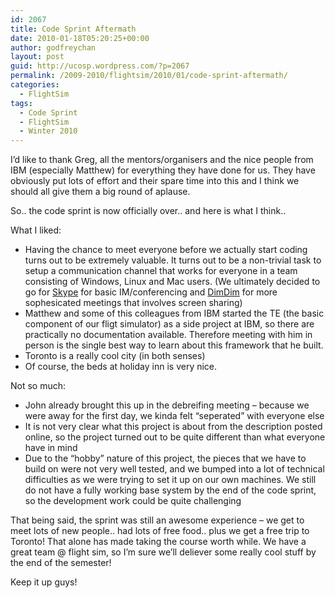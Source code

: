 ```yaml
---
id: 2067
title: Code Sprint Aftermath
date: 2010-01-18T05:20:25+00:00
author: godfreychan
layout: post
guid: http://ucosp.wordpress.com/?p=2067
permalink: /2009-2010/flightsim/2010/01/code-sprint-aftermath/
categories:
  - FlightSim
tags:
  - Code Sprint
  - FlightSim
  - Winter 2010
---
```

I&#8217;d like to thank Greg, all the mentors/organisers and the nice people from IBM (especially Matthew) for everything they have done for us. They have obviously put lots of effort and their spare time into this and I think we should all give them a big round of aplause.

So.. the code sprint is now officially over.. and here is what I think..

What I liked:

  * Having the chance to meet everyone before we actually start coding turns out to be extremely valuable. It turns out to be a non-trivial task to setup a communication channel that works for everyone in a team consisting of Windows, Linux and Mac users. (We ultimately decided to go for [Skype](http://www.skype.com) for basic IM/conferencing and [DimDim](http://www.dimdim.com) for more sophesicated meetings that involves screen sharing)
  * Matthew and some of this colleagues from IBM started the TE (the basic component of our fligt simulator) as a side project at IBM, so there are practically no documentation available. Therefore meeting with him in person is the single best way to learn about this framework that he built.
  * Toronto is a really cool city (in both senses)
  * Of course, the beds at holiday inn is very nice.

Not so much:

  * John already brought this up in the debreifing meeting &#8211; because we were away for the first day, we kinda felt &#8220;seperated&#8221; with everyone else
  * It is not very clear what this project is about from the description posted online, so the project turned out to be quite different than what everyone have in mind
  * Due to the &#8220;hobby&#8221; nature of this project, the pieces that we have to build on were not very well tested, and we bumped into a lot of technical difficulties as we were trying to set it up on our own machines. We still do not have a fully working base system by the end of the code sprint, so the development work could be quite challenging

That being said, the sprint was still an awesome experience &#8211; we get to meet lots of new people.. had lots of free food.. plus we get a free trip to Toronto! That alone has made taking the course worth while. We have a great team @ flight sim, so I&#8217;m sure we&#8217;ll deliever some really cool stuff by the end of the semester!

Keep it up guys!